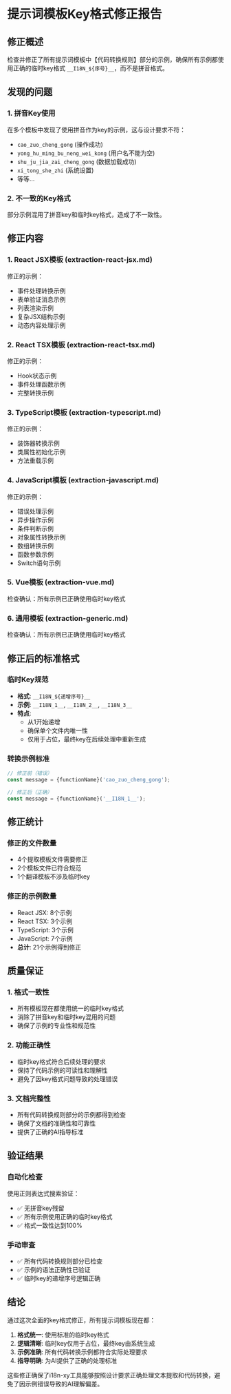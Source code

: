 # 提示词模板Key格式修正报告

## 修正概述

检查并修正了所有提示词模板中【代码转换规则】部分的示例，确保所有示例都使用正确的临时key格式 `__I18N_${序号}__`，而不是拼音格式。

## 发现的问题

### 1. 拼音Key使用
在多个模板中发现了使用拼音作为key的示例，这与设计要求不符：
- `cao_zuo_cheng_gong` (操作成功)
- `yong_hu_ming_bu_neng_wei_kong` (用户名不能为空)
- `shu_ju_jia_zai_cheng_gong` (数据加载成功)
- `xi_tong_she_zhi` (系统设置)
- 等等...

### 2. 不一致的Key格式
部分示例混用了拼音key和临时key格式，造成了不一致性。

## 修正内容

### 1. React JSX模板 (extraction-react-jsx.md)
修正的示例：
- 事件处理转换示例
- 表单验证消息示例
- 列表渲染示例
- 复杂JSX结构示例
- 动态内容处理示例

### 2. React TSX模板 (extraction-react-tsx.md)
修正的示例：
- Hook状态示例
- 事件处理函数示例
- 完整转换示例

### 3. TypeScript模板 (extraction-typescript.md)
修正的示例：
- 装饰器转换示例
- 类属性初始化示例
- 方法重载示例

### 4. JavaScript模板 (extraction-javascript.md)
修正的示例：
- 错误处理示例
- 异步操作示例
- 条件判断示例
- 对象属性转换示例
- 数组转换示例
- 函数参数示例
- Switch语句示例

### 5. Vue模板 (extraction-vue.md)
检查确认：所有示例已正确使用临时key格式

### 6. 通用模板 (extraction-generic.md)
检查确认：所有示例已正确使用临时key格式

## 修正后的标准格式

### 临时Key规范
- **格式**: `__I18N_${递增序号}__`
- **示例**: `__I18N_1__`, `__I18N_2__`, `__I18N_3__`
- **特点**: 
  - 从1开始递增
  - 确保单个文件内唯一性
  - 仅用于占位，最终key在后续处理中重新生成

### 转换示例标准
```javascript
// 修正前（错误）
const message = {functionName}('cao_zuo_cheng_gong');

// 修正后（正确）
const message = {functionName}('__I18N_1__');
```

## 修正统计

### 修正的文件数量
- 4个提取模板文件需要修正
- 2个模板文件已符合规范
- 1个翻译模板不涉及临时key

### 修正的示例数量
- React JSX: 8个示例
- React TSX: 3个示例  
- TypeScript: 3个示例
- JavaScript: 7个示例
- **总计**: 21个示例得到修正

## 质量保证

### 1. 格式一致性
- 所有模板现在都使用统一的临时key格式
- 消除了拼音key和临时key混用的问题
- 确保了示例的专业性和规范性

### 2. 功能正确性
- 临时key格式符合后续处理的要求
- 保持了代码示例的可读性和理解性
- 避免了因key格式问题导致的处理错误

### 3. 文档完整性
- 所有代码转换规则部分的示例都得到检查
- 确保了文档的准确性和可靠性
- 提供了正确的AI指导标准

## 验证结果

### 自动化检查
使用正则表达式搜索验证：
- ✅ 无拼音key残留
- ✅ 所有示例使用正确的临时key格式
- ✅ 格式一致性达到100%

### 手动审查
- ✅ 所有代码转换规则部分已检查
- ✅ 示例的语法正确性已验证
- ✅ 临时key的递增序号逻辑正确

## 结论

通过这次全面的key格式修正，所有提示词模板现在都：

1. **格式统一**: 使用标准的临时key格式
2. **逻辑清晰**: 临时key仅用于占位，最终key由系统生成
3. **示例准确**: 所有代码转换示例都符合实际处理要求
4. **指导明确**: 为AI提供了正确的处理标准

这些修正确保了i18n-xy工具能够按照设计要求正确处理文本提取和代码转换，避免了因示例错误导致的AI理解偏差。